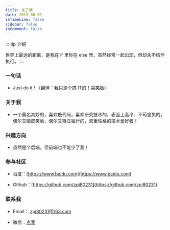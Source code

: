 ```yaml
---
title: 关于我
date: 2019-06-01
isTimeLine: false
sidebar: false
isComment: false
---
```


::: tip 介绍

世界上最远的距离，是我在 if 里你在 else 里，虽然经常一起出现，但却永不结伴执行。
:::

### 一句话

- Just do it !    （翻译：我只是个搞 IT的！哭笑脸）

### 关于我

- 一个莫名其妙的，喜欢敲代码，喜欢研究技术的，表面上高冷、不苟言笑的，偶尔又嬉皮笑脸，偶尔又特立独行的，双重性格的技术爱好者！

### 兴趣方向

- 虽然是个后端，但前端也不能少了我！

### 参与社区

- 百度：[https://www.baidu.com](https://www.baidu.com)

- Github：[https://github.com/zpj80231](https://github.com/zpj80231)

### 联系我

- Email： [zpj80231@163.com](zpj80231@163.com)

- 微信：[点我](https://mp.weixin.qq.com/s?__biz=MzU4MDY1NjE1MQ==&mid=100000001&idx=1&sn=033d582767fdbf07d2b6e0a003f83deb&chksm=7d52cc794a25456f76837040379b8840e990e81dff3fff91abb5001d18c991b8f1b0817c8a43&scene=18#wechat_redirect)
